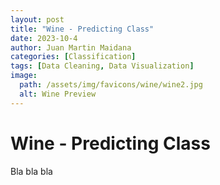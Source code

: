 ```yaml
---
layout: post
title: "Wine - Predicting Class"
date: 2023-10-4
author: Juan Martin Maidana
categories: [Classification]
tags: [Data Cleaning, Data Visualization]
image:
  path: /assets/img/favicons/wine/wine2.jpg
  alt: Wine Preview
---
```



# Wine - Predicting Class

Bla bla bla
